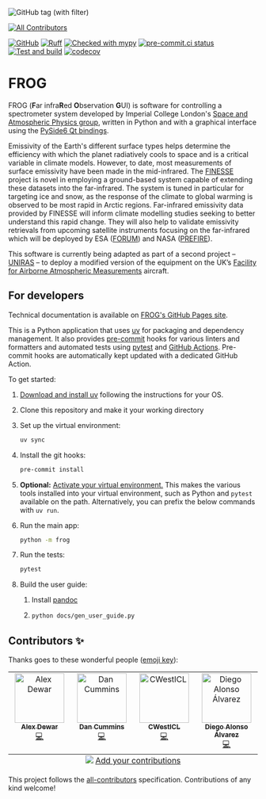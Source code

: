 ![GitHub tag (with filter)](https://img.shields.io/github/v/tag/ImperialCollegeLondon/FROG)
<!-- ALL-CONTRIBUTORS-BADGE:START - Do not remove or modify this section -->
[![All Contributors](https://img.shields.io/badge/all_contributors-4-orange.svg?style=flat-square)](#contributors-)
<!-- ALL-CONTRIBUTORS-BADGE:END -->
[![GitHub](https://img.shields.io/github/license/ImperialCollegeLondon/FROG)](https://raw.githubusercontent.com/ImperialCollegeLondon/FROG/main/LICENCE.txt)
[![Ruff](https://img.shields.io/endpoint?url=https://raw.githubusercontent.com/astral-sh/ruff/main/assets/badge/v2.json)](https://github.com/astral-sh/ruff)
[![Checked with mypy](http://www.mypy-lang.org/static/mypy_badge.svg)](http://mypy-lang.org/)
[![pre-commit.ci status](https://results.pre-commit.ci/badge/github/ImperialCollegeLondon/FROG/main.svg)](https://results.pre-commit.ci/latest/github/ImperialCollegeLondon/FROG/main)
[![Test and build](https://github.com/ImperialCollegeLondon/FROG/actions/workflows/ci.yml/badge.svg)](https://github.com/ImperialCollegeLondon/FROG/actions/workflows/ci.yml)
[![codecov](https://codecov.io/gh/ImperialCollegeLondon/FROG/graph/badge.svg?token=4UILYHPMJT)](https://codecov.io/gh/ImperialCollegeLondon/FROG)

# FROG

FROG (**F**ar infra**R**ed **O**bservation **G**UI) is software for controlling a
spectrometer system developed by Imperial College London's [Space and Atmospheric
Physics group], written in Python and with a graphical interface using the [PySide6 Qt
bindings].

Emissivity of the Earth's different surface types helps determine the efficiency with
which the planet radiatively cools to space and is a critical variable in climate
models. However, to date, most measurements of surface emissivity have been made in the
mid-infrared. The [FINESSE] project is novel in employing a ground-based system capable
of extending these datasets into the far-infrared. The system is tuned in particular for
targeting ice and snow, as the response of the climate to global warming is observed to
be most rapid in Arctic regions. Far-infrared emissivity data provided by FINESSE will
inform climate modelling studies seeking to better understand this rapid change. They
will also help to validate emissivity retrievals from upcoming satellite instruments
focusing on the far-infrared which will be deployed by ESA ([FORUM]) and NASA
([PREFIRE]).

This software is currently being adapted as part of a second project &ndash; [UNIRAS]
&ndash; to deploy a modified version of the equipment on the UK’s [Facility for Airborne
Atmospheric Measurements] aircraft.

[Space and Atmospheric Physics group]: https://www.imperial.ac.uk/physics/research/communities/space-plasma-climate/
[PySide6 Qt bindings]: https://pypi.org/project/PySide6/
[FINESSE]: https://www.imperial.ac.uk/a-z-research/space-and-atmospheric-physics/research/missions-and-projects/atmospheric-missions/finesse/
[FORUM]: https://www.esa.int/Applications/Observing_the_Earth/FutureEO/FORUM
[PREFIRE]: https://science.nasa.gov/mission/prefire/
[UNIRAS]: https://www.imperial.ac.uk/space-and-atmospheric-physics/research/missions-and-projects/atmospheric-missions/uniras/
[Facility for Airborne Atmospheric Measurements]: https://www.faam.ac.uk/

## For developers

Technical documentation is available on [FROG's GitHub Pages site](https://imperialcollegelondon.github.io/FROG/).

This is a Python application that uses [uv](https://docs.astral.sh/uv/) for packaging
and dependency management. It also provides [pre-commit](https://pre-commit.com/) hooks
for various linters and formatters and automated tests using
[pytest](https://pytest.org/) and [GitHub Actions](https://github.com/features/actions).
Pre-commit hooks are automatically kept updated with a dedicated GitHub Action.

To get started:

1. [Download and install uv](https://docs.astral.sh/uv/getting-started/installation/) following the
   instructions for your OS.
1. Clone this repository and make it your working directory
1. Set up the virtual environment:

   ```bash
   uv sync
   ```

1. Install the git hooks:

   ```bash
   pre-commit install
   ```

1. **Optional:** [Activate your virtual
   environment.](https://docs.astral.sh/uv/pip/environments/#using-a-virtual-environment) This makes
   the various tools installed into your virtual environment, such as Python and `pytest` available on the path. Alternatively, you can prefix the below commands with `uv run`.

1. Run the main app:

   ```bash
   python -m frog
   ```

1. Run the tests:

   ```bash
   pytest
   ```

1. Build the user guide:

   1. Install [pandoc](https://pandoc.org/installing.html)

   1. ```bash
      python docs/gen_user_guide.py
      ```

## Contributors ✨

Thanks goes to these wonderful people ([emoji key](https://allcontributors.org/docs/en/emoji-key)):

<!-- ALL-CONTRIBUTORS-LIST:START - Do not remove or modify this section -->
<!-- prettier-ignore-start -->
<!-- markdownlint-disable -->
<table>
  <tbody>
    <tr>
      <td align="center" valign="top" width="14.28%"><a href="https://www.imperial.ac.uk/admin-services/ict/self-service/research-support/rcs/service-offering/research-software-engineering/"><img src="https://avatars.githubusercontent.com/u/23149834?v=4?s=100" width="100px;" alt="Alex Dewar"/><br /><sub><b>Alex Dewar</b></sub></a><br /><a href="https://github.com/ImperialCollegeLondon/FROG/commits?author=alexdewar" title="Code">💻</a></td>
      <td align="center" valign="top" width="14.28%"><a href="https://dc2917.github.io/"><img src="https://avatars.githubusercontent.com/u/45606273?v=4?s=100" width="100px;" alt="Dan Cummins"/><br /><sub><b>Dan Cummins</b></sub></a><br /><a href="https://github.com/ImperialCollegeLondon/FROG/commits?author=dc2917" title="Code">💻</a></td>
      <td align="center" valign="top" width="14.28%"><a href="https://github.com/CWestICL"><img src="https://avatars.githubusercontent.com/u/108276827?v=4?s=100" width="100px;" alt="CWestICL"/><br /><sub><b>CWestICL</b></sub></a><br /><a href="https://github.com/ImperialCollegeLondon/FROG/commits?author=CWestICL" title="Code">💻</a></td>
      <td align="center" valign="top" width="14.28%"><a href="https://www.imperial.ac.uk/admin-services/ict/self-service/research-support/rcs/service-offering/research-software-engineering/"><img src="https://avatars.githubusercontent.com/u/6095790?v=4?s=100" width="100px;" alt="Diego Alonso Álvarez"/><br /><sub><b>Diego Alonso Álvarez</b></sub></a><br /><a href="https://github.com/ImperialCollegeLondon/FROG/commits?author=dalonsoa" title="Code">💻</a></td>
    </tr>
  </tbody>
  <tfoot>
    <tr>
      <td align="center" size="13px" colspan="7">
        <img src="https://raw.githubusercontent.com/all-contributors/all-contributors-cli/1b8533af435da9854653492b1327a23a4dbd0a10/assets/logo-small.svg">
          <a href="https://all-contributors.js.org/docs/en/bot/usage">Add your contributions</a>
        </img>
      </td>
    </tr>
  </tfoot>
</table>

<!-- markdownlint-restore -->
<!-- prettier-ignore-end -->

<!-- ALL-CONTRIBUTORS-LIST:END -->

This project follows the [all-contributors](https://github.com/all-contributors/all-contributors) specification. Contributions of any kind welcome!
